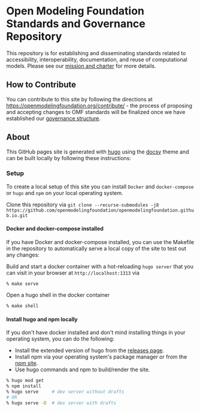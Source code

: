 # Open Modeling Foundation Standards and Governance Repository

This repository is for establishing and disseminating standards related to accessibility, interoperability, documentation, and reuse of computational models. Please see our [mission and charter](https://openmodelingfoundation.org/governance/charter/) for more details.

## How to Contribute

You can contribute to this site by following the directions at https://openmodelingfoundation.org/contribute/ - the process of proposing and accepting changes to OMF standards will be finalized once we have established our [governance structure](https://openmodelingfoundation.org/governance/).

## About

This GitHub pages site is generated with [hugo](https://gohugo.io) using the [docsy](https://www.docsy.dev) theme and can be built locally by following these instructions:

### Setup

To create a local setup of this site you can install `Docker` and `docker-compose` or `hugo` and `npm` on your local operating system.

Clone this repository via `git clone --recurse-submodules -j8 https://github.com/openmodelingfoundation/openmodelingfoundation.github.io.git`

#### Docker and docker-compose installed
If you have Docker and docker-compose installed, you can use the Makefile in the repository to automatically serve a local copy of the site to test out any changes:

Build and start a docker container with a hot-reloading `hugo server` that you can visit in your browser at `http://localhost:1313` via

```
% make serve
```

Open a hugo shell in the docker container

```
% make shell
```

#### Install hugo and npm locally

If you don't have docker installed and don't mind installing things in your operating system, you can do the following:

- Install the extended version of hugo from the [releases page](https://github.com/gohugoio/hugo/releases).
- Install npm via your operating system's package manager or from the [npm site](https://docs.npmjs.com/downloading-and-installing-node-js-and-npm).
- Use hugo commands and npm to build/render the site.

```bash
% hugo mod get
% npm install
% hugo serve     # dev server without drafts
# OR
% hugo serve -D  # dev server with drafts
```
